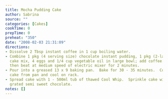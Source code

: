 ```yaml
---
title: Mocha Pudding Cake
author: Sabrina
source: ""
categories: [Cakes]
cookTime: 0
prepTime: 0
preheat: "350"
date: "2008-02-03 21:31:09"
directions:
- Dissolve 2 Tbsp instant coffee in 1 cup boiling water.
- Combine 1 pkg (4 serving size) chocolate instant pudding, 1 pkg (2-layer) chocolate
  cake mix, 4 eggs and 1/4 cup vegetable oil in large bowl; add coffee.  Blend well,
  then beat at medium speed of electric mixer for 2 minutes.
- Pour into a greased 13 x 9 baking pan.  Bake for 30 - 35 minutes.  Cool for 15 minutes.  Remove
  cake from pan and cool on rack.
- Spread cake with 1 - 500ml tub of thawed Cool Whip.  Sprinkle cake with 1 square
  grated semi sweet chocolate.
notes: []
---
```


